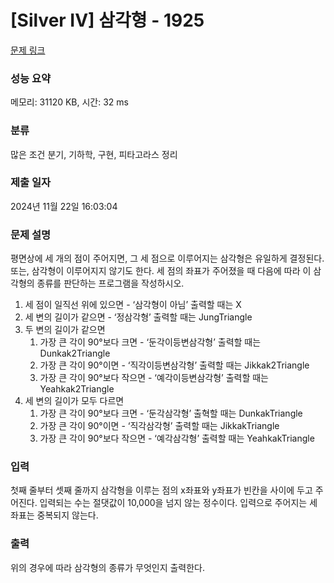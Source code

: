 # [Silver IV] 삼각형 - 1925 

[문제 링크](https://www.acmicpc.net/problem/1925) 

### 성능 요약

메모리: 31120 KB, 시간: 32 ms

### 분류

많은 조건 분기, 기하학, 구현, 피타고라스 정리

### 제출 일자

2024년 11월 22일 16:03:04

### 문제 설명

<p>평면상에 세 개의 점이 주어지면, 그 세 점으로 이루어지는 삼각형은 유일하게 결정된다. 또는, 삼각형이 이루어지지 않기도 한다. 세 점의 좌표가 주어졌을 때 다음에 따라 이 삼각형의 종류를 판단하는 프로그램을 작성하시오.</p>

<ol>
	<li>세 점이 일직선 위에 있으면 - ‘삼각형이 아님’  출력할 때는 X</li>
	<li>세 변의 길이가 같으면 - ‘정삼각형’ 출력할 때는 JungTriangle</li>
	<li>두 변의 길이가 같으면
	<ol>
		<li>가장 큰 각이 90°보다 크면 - ‘둔각이등변삼각형’ 출력할 때는 Dunkak2Triangle</li>
		<li>가장 큰 각이 90°이면 - ‘직각이등변삼각형’ 출력할 때는 Jikkak2Triangle</li>
		<li>가장 큰 각이 90°보다 작으면 - ‘예각이등변삼각형’ 출력할 때는 Yeahkak2Triangle</li>
	</ol>
	</li>
	<li>세 변의 길이가 모두 다르면
	<ol>
		<li>가장 큰 각이 90°보다 크면 - ‘둔각삼각형’ 출혁할 때는 DunkakTriangle</li>
		<li>가장 큰 각이 90°이면 - ‘직각삼각형’ 출력할 때는 JikkakTriangle</li>
		<li>가장 큰 각이 90°보다 작으면 - ‘예각삼각형’ 출력할 때는 YeahkakTriangle</li>
	</ol>
	</li>
</ol>

### 입력 

 <p>첫째 줄부터 셋째 줄까지 삼각형을 이루는 점의 x좌표와 y좌표가 빈칸을 사이에 두고 주어진다. 입력되는 수는 절댓값이 10,000을 넘지 않는 정수이다. 입력으로 주어지는 세 좌표는 중복되지 않는다.</p>

### 출력 

 <p>위의 경우에 따라 삼각형의 종류가 무엇인지 출력한다.</p>


